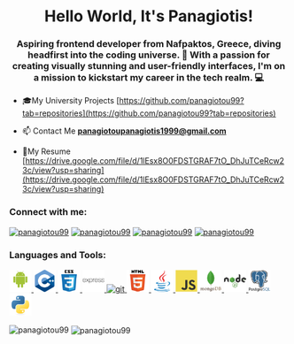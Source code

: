 <h1 align="center">Hello World, It's Panagiotis!</h1>
<h3 align="center">Aspiring frontend developer from Nafpaktos, Greece, diving headfirst into the coding universe. 🚀 With a passion for creating visually stunning and user-friendly interfaces, I'm on a mission to kickstart my career in the tech realm. 💻</h3>

- 🎓My University Projects [https://github.com/panagiotou99?tab=repositories](https://github.com/panagiotou99?tab=repositories)

- 📫 Contact Me **panagiotoupanagiotis1999@gmail.com**

- 📝My Resume [https://drive.google.com/file/d/1lEsx8O0FDSTGRAF7tO_DhJuTCeRcw23c/view?usp=sharing](https://drive.google.com/file/d/1lEsx8O0FDSTGRAF7tO_DhJuTCeRcw23c/view?usp=sharing)

<h3 align="left">Connect with me:</h3>
<p align="left">
<a href="https://twitter.com/panagiotou99" target="blank"><img align="center" src="https://raw.githubusercontent.com/rahuldkjain/github-profile-readme-generator/master/src/images/icons/Social/twitter.svg" alt="panagiotou99" height="30" width="40" /></a>
<a href="https://linkedin.com/in/panagiotou99" target="blank"><img align="center" src="https://raw.githubusercontent.com/rahuldkjain/github-profile-readme-generator/master/src/images/icons/Social/linked-in-alt.svg" alt="panagiotou99" height="30" width="40" /></a>
<a href="https://stackoverflow.com/users/panagiotou99" target="blank"><img align="center" src="https://raw.githubusercontent.com/rahuldkjain/github-profile-readme-generator/master/src/images/icons/Social/stack-overflow.svg" alt="panagiotou99" height="30" width="40" /></a>
<a href="https://fb.com/panagiotou99" target="blank"><img align="center" src="https://raw.githubusercontent.com/rahuldkjain/github-profile-readme-generator/master/src/images/icons/Social/facebook.svg" alt="panagiotou99" height="30" width="40" /></a>
</p>

<h3 align="left">Languages and Tools:</h3>
<p align="left"> <a href="https://developer.android.com" target="_blank" rel="noreferrer"> <img src="https://raw.githubusercontent.com/devicons/devicon/master/icons/android/android-original-wordmark.svg" alt="android" width="40" height="40"/> </a> <a href="https://www.w3schools.com/cpp/" target="_blank" rel="noreferrer"> <img src="https://raw.githubusercontent.com/devicons/devicon/master/icons/cplusplus/cplusplus-original.svg" alt="cplusplus" width="40" height="40"/> </a> <a href="https://www.w3schools.com/css/" target="_blank" rel="noreferrer"> <img src="https://raw.githubusercontent.com/devicons/devicon/master/icons/css3/css3-original-wordmark.svg" alt="css3" width="40" height="40"/> </a> <a href="https://expressjs.com" target="_blank" rel="noreferrer"> <img src="https://raw.githubusercontent.com/devicons/devicon/master/icons/express/express-original-wordmark.svg" alt="express" width="40" height="40"/> </a> <a href="https://git-scm.com/" target="_blank" rel="noreferrer"> <img src="https://www.vectorlogo.zone/logos/git-scm/git-scm-icon.svg" alt="git" width="40" height="40"/> </a> <a href="https://www.w3.org/html/" target="_blank" rel="noreferrer"> <img src="https://raw.githubusercontent.com/devicons/devicon/master/icons/html5/html5-original-wordmark.svg" alt="html5" width="40" height="40"/> </a> <a href="https://www.java.com" target="_blank" rel="noreferrer"> <img src="https://raw.githubusercontent.com/devicons/devicon/master/icons/java/java-original.svg" alt="java" width="40" height="40"/> </a> <a href="https://developer.mozilla.org/en-US/docs/Web/JavaScript" target="_blank" rel="noreferrer"> <img src="https://raw.githubusercontent.com/devicons/devicon/master/icons/javascript/javascript-original.svg" alt="javascript" width="40" height="40"/> </a> <a href="https://www.mongodb.com/" target="_blank" rel="noreferrer"> <img src="https://raw.githubusercontent.com/devicons/devicon/master/icons/mongodb/mongodb-original-wordmark.svg" alt="mongodb" width="40" height="40"/> </a> <a href="https://nodejs.org" target="_blank" rel="noreferrer"> <img src="https://raw.githubusercontent.com/devicons/devicon/master/icons/nodejs/nodejs-original-wordmark.svg" alt="nodejs" width="40" height="40"/> </a> <a href="https://www.postgresql.org" target="_blank" rel="noreferrer"> <img src="https://raw.githubusercontent.com/devicons/devicon/master/icons/postgresql/postgresql-original-wordmark.svg" alt="postgresql" width="40" height="40"/> </a> <a href="https://www.python.org" target="_blank" rel="noreferrer"> <img src="https://raw.githubusercontent.com/devicons/devicon/master/icons/python/python-original.svg" alt="python" width="40" height="40"/> </a> </p>

<p><img align="left" src="https://github-readme-stats.vercel.app/api/top-langs?username=panagiotou99&show_icons=true&locale=en&layout=compact" alt="panagiotou99" /></p>

<p>&nbsp;<img align="center" src="https://github-readme-stats.vercel.app/api?username=panagiotou99&show_icons=true&locale=en" alt="panagiotou99" /></p>

